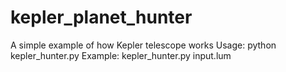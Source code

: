 # kepler_planet_hunter
A simple example of how Kepler telescope works
Usage:
python kepler_hunter.py <luminosity file>
Example:
 kepler_hunter.py input.lum
  
